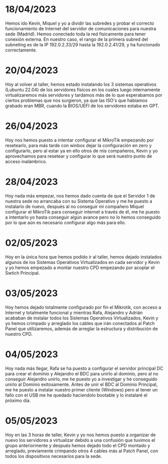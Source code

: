 # **18/04/2023**
Hemos ido Kevin, Miquel y yo a dividir las subredes y probar el correcto funcionamiento de Internet del servidor de comunicaciones para nuestra sede (Madrid).
Hemos conectado toda la red fisicamente para tener conexión externa. En nuestro caso, el rango de la primera subred del subneting es de la IP 192.0.2.33/29 hasta la 192.0.2.41/29, y ha funcionado correctamente.

# **20/04/2023**
Hoy al volver al taller, hemos estado instalando los 3 sistemas operativos (Lubuntu 22.04) de los servidores físicos en los cuales luego internamente virtualizaremos más servidores y tardamos más de lo que esperabamos por ciertos problemas que nos surgieron, ya que las ISO's que habíamos grabado eran MBR, cuando la BIOS/UEFI de los servidores estaba en GPT.

# **26/04/2023**
Hoy nos hemos puesto a intentar configurar el MikroTik empezando por resetearlo, para más tarde con winbox dejar la configuración en zero y configurarlo, pero al estar ya en ello otros de mis compañeros, Kevin y yo aprovechamos para resetear y configurar lo que será nuestro punto de acceso inalámbrico.

# **28/04/2023**
Hoy nada más empezar, nos hemos dado cuenta de que el Servidor 1 de nuestra sede no arrancaba con su Sistema Operativo y me he puesto a instalarlo de nuevo, después al no conseguir mi compañero Miquel configurar el MikroTik para conseguir internet a través de él, me he puesto a intentarlo yo hasta conseguir algún avance pero no lo hemos conseguido por lo que aún es necesario configurar algo más para ello.

# **02/05/2023**
Hoy en la única hora que hemos podido ir al taller, hemos dejado instalados algunos de los Sistemas Operativos Virtualizados en cada servidor y Kevin y yo hemos empezado a montar nuestro CPD empezando por acoplar el Swtich Principal.

# **03/05/2023**
Hoy hemos dejado totalmente configurado por fin el Mikrotik, con acceso a Internet y totalmente funcional y mientras Rafa, Alejandro y Adrián acababan de instalar todos los Sistemas Operativos Virtualizados, Kevin y yo hemos crimpado y arreglado los cables que irán conectados al Patch Panel que utilizaremos, además de arreglar la estructura y distribución de nuestro CPD.

# **04/05/2023**
Hoy nada más llegar, Rafa se ha puesto a configurar el servidor principal DC para crear el dominio y Alejandro el BDC para unirlo al dominio, pero al no conseguir Alejandro unirlo, me he puesto yo a investigar y he conseguido unirlo al Dominio exitosamente. Antes de unir el BDC al Dominio Principal, me he puesto a instalar nuestro primer cliente (Windows) pero al tener un fallo con el USB me he quedado haciendolo bootable y lo instalaré el próximo día.

# **05/05/2023**
Hoy en las 3 horas de taller, Kevin y yo nos hemos puesto a organizar de nuevo los servidores a virtualizar debido a una confusión que tuvimos el grupo anteriormente y después hemos dejado todo el CPD montado y arreglado, previamente crimpando otros 4 cables más al Patch Panel, con todos los dispositivos necesarios para la sede.
